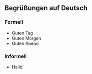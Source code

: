 ## Begrüßungen auf Deutsch


### Formell

* Guten Tag
* Guten Morgen
* Guten Abend

### Informell

* Hallo!
